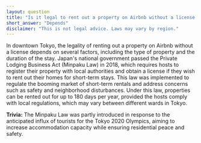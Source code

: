 ```yaml
---
layout: question
title: "Is it legal to rent out a property on Airbnb without a license in downtown Tokyo?"
short_answer: "Depends"
disclaimer: "This is not legal advice. Laws may vary by region."
---
```


In downtown Tokyo, the legality of renting out a property on Airbnb without a license depends on several factors, including the type of property and the duration of the stay. Japan's national government passed the Private Lodging Business Act (Minpaku Law) in 2018, which requires hosts to register their property with local authorities and obtain a license if they wish to rent out their homes for short-term stays. This law was implemented to regulate the booming market of short-term rentals and address concerns such as safety and neighborhood disturbances. Under this law, properties can be rented out for up to 180 days per year, provided the hosts comply with local regulations, which may vary between different wards in Tokyo.

**Trivia:** The Minpaku Law was partly introduced in response to the anticipated influx of tourists for the Tokyo 2020 Olympics, aiming to increase accommodation capacity while ensuring residential peace and safety.
